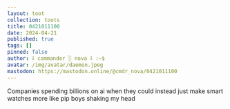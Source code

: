 ```yaml
---
layout: toot
collection: toots
title: 0421011100
date: 2024-04-21
published: true
tags: []
pinned: false
author: ⸸ commander ░ nova ⸸ :~$
avatar: /img/avatar/daemon.jpeg
mastodon: https://mastodon.online/@cmdr_nova/0421011100
---
```


Companies spending billions on ai when they could instead just make smart watches more like pip boys shaking my head
